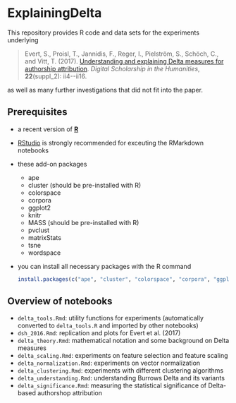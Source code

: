 # ExplainingDelta

This repository provides R code and data sets for the experiments underlying

> Evert, S., Proisl, T., Jannidis, F., Reger, I., Pielström, S., Schöch, C., and Vitt, T. (2017). [Understanding and explaining Delta measures for authorship attribution](https://doi.org/10.1093/llc/fqx023). _Digital Scholarship in the Humanities_, **22**(suppl_2): ii4--ii16.

as well as many further investigations that did not fit into the paper.

## Prerequisites

- a recent version of [**R**](https://www.r-project.org/) 

- [RStudio](https://posit.co/download/rstudio-desktop/) is strongly recommended for exceuting the RMarkdown notebooks

- these add-on packages

  - ape
  - cluster (should be pre-installed with R)
  - colorspace
  - corpora
  - ggplot2
  - knitr
  - MASS (should be pre-installed with R)
  - pvclust
  - matrixStats
  - tsne
  - wordspace

- you can install all necessary packages with the R command 

  ```R
  install.packages(c("ape", "cluster", "colorspace", "corpora", "ggplot2", "knitr", "MASS", "pcvlust", "matrixStats", "tsne", "wordspace"))
  ```



## Overview of notebooks

- `delta_tools.Rmd`: utility functions for experiments (automatically converted to `delta_tools.R` and imported by other notebooks)
- `dsh_2016.Rmd`: replication and plots for Evert et al. (2017)
- `delta_theory.Rmd`: mathematical notation and some background on Delta measures
- `delta_scaling.Rmd`: experiments on feature selection and feature scaling
- `delta_normalization.Rmd`: experiments on vector normalization
- `delta_clustering.Rmd`: experiments with different clustering algorithms
- `delta_understanding.Rmd`: understanding Burrows Delta and its variants
- `delta_significance.Rmd`: measuring the statistical significance of Delta-based authorshop attribution

